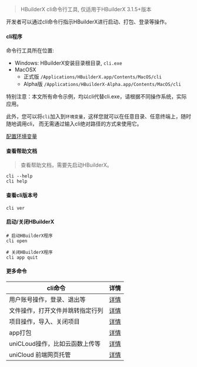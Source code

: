 > HBuilderX cli命令行工具, 仅适用于HBuilderX 3.1.5+版本

开发者可以通过cli命令行指示HBuilderX进行启动、打包、登录等操作。

#### cli程序

命令行工具所在位置:

- Windows: HBuilderX安装目录根目录, `cli.exe`
- MacOSX
    - 正式版 `/Applications/HBuilderX.app/Contents/MacOS/cli`
    - Alpha版 `/Applications/HBuilderX-Alpha.app/Contents/MacOS/cli`

特别注意：本文所有命令示例，均以cli代替cli.exe，请根据不同操作系统，实际应用。

此外，您可以将`cli`加入到`环境变量`，这样您就可以在任意目录、任意终端上，随时随地调用cli， 而无需通过输入cli绝对路径的方式来使用它。

[配置环境变量](/cli/env)

#### 查看帮助文档

> 查看帮助文档，需要先启动HBuilderX。

```shell
cli --help
cli help
```

#### 查看cli版本号

```shell
cli ver
```

#### 启动/关闭HBuilderX

```shell
# 启动HBuilderX程序
cli open

# 关闭HBuilderX程序
cli app quit
```

#### 更多命令

|cli命令												|详情													|
|--															|--														|
|用户账号操作，登录、退出等			|[详情](/cli/user)						|
|文件操作，打开文件并跳转指定行列				|[详情](/cli/file)					|
|项目操作，导入、关闭项目				|[详情](/cli/project)					|
|app打包												|[详情](/cli/pack)						|
|uniCLoud操作，比如云函数上传等	|[详情](/cli/uniCloud)				|
|uniCloud 前端网页托管					|[详情](/cli/uniCloud-hosting)|
